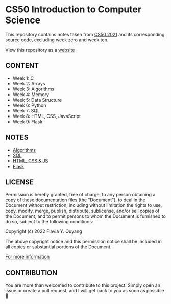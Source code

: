 # CS50 Introduction to Computer Science

This repository contains notes taken from [CS50 2021](https://cs50.harvard.edu/x/2022/) and its corresponding source code, excluding week zero and week ten.

View this repository as a [website](https://flaviaouyang.github.io/harvard-cs-50/)

## CONTENT

- Week 1: C
- Week 2: Arrays
- Week 3: Algorithms
- Week 4: Memory
- Week 5: Data Structure
- Week 6: Python
- Week 7: SQL
- Week 8: HTML, CSS, JavaScript
- Week 9: Flask

## NOTES

- [Algorithms](Introduction/Algorithms/notes.md)
- [SQL](Introduction/SQL/notes.md)
- [HTML, CSS & JS](Introduction/html-css-js/notes.md)
- [Flask](Introduction/Flask/notes.md)

## LICENSE

Permission is hereby granted, free of charge, to any person obtaining a copy of these documentation files (the "Document"), to deal in the Document without restriction, including without limitation the rights to use, copy, modify, merge, publish, distribute, sublicense, and/or sell copies of the Document, and to permit persons to whom the Document is furnished to do so, subject to the following conditions:

Copyright (c) 2022 Flavia Y. Ouyang

The above copyright notice and this permission notice shall be included in all copies or substantial portions of the Document.

[For more information](https://github.com/flaviaouyang/harvard-cs-50/blob/master/LICENSE)

## CONTRIBUTION

You are more than welcomed to contribute to this project. Simply open an issue or create a pull request, and I will get back to you as soon as possible🤠
